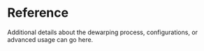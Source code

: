 # Reference

Additional details about the dewarping process, configurations, or advanced usage can go here.
